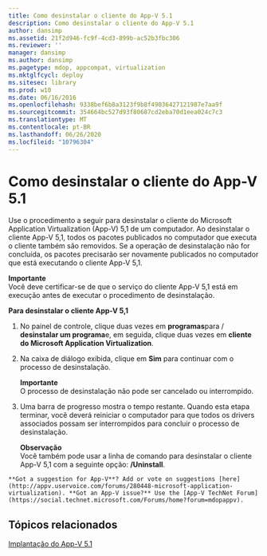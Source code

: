 ```yaml
---
title: Como desinstalar o cliente do App-V 5.1
description: Como desinstalar o cliente do App-V 5.1
author: dansimp
ms.assetid: 21f2d946-fc9f-4cd3-899b-ac52b3fbc306
ms.reviewer: ''
manager: dansimp
ms.author: dansimp
ms.pagetype: mdop, appcompat, virtualization
ms.mktglfcycl: deploy
ms.sitesec: library
ms.prod: w10
ms.date: 06/16/2016
ms.openlocfilehash: 9338bef6b8a3123f9b8f49036427121987e7aa9f
ms.sourcegitcommit: 354664bc527d93f80687cd2eba70d1eea024c7c3
ms.translationtype: MT
ms.contentlocale: pt-BR
ms.lasthandoff: 06/26/2020
ms.locfileid: "10796304"
---
```

# Como desinstalar o cliente do App-V 5.1


Use o procedimento a seguir para desinstalar o cliente do Microsoft Application Virtualization (App-V) 5,1 de um computador. Ao desinstalar o cliente App-V 5,1, todos os pacotes publicados no computador que executa o cliente também são removidos. Se a operação de desinstalação não for concluída, os pacotes precisarão ser novamente publicados no computador que está executando o cliente App-V 5,1.

**Importante**  
Você deve certificar-se de que o serviço do cliente App-V 5,1 está em execução antes de executar o procedimento de desinstalação.



**Para desinstalar o cliente App-V 5,1**

1.  No painel de controle, clique duas vezes em **programas**para  /  **desinstalar um programa**e, em seguida, clique duas vezes em **cliente do Microsoft Application Virtualization**.

2.  Na caixa de diálogo exibida, clique em **Sim** para continuar com o processo de desinstalação.

    **Importante**  
    O processo de desinstalação não pode ser cancelado ou interrompido.



3.  Uma barra de progresso mostra o tempo restante. Quando esta etapa terminar, você deverá reiniciar o computador para que todos os drivers associados possam ser interrompidos para concluir o processo de desinstalação.

    **Observação**  
    Você também pode usar a linha de comando para desinstalar o cliente App-V 5,1 com a seguinte opção: **/Uninstall**.



~~~
**Got a suggestion for App-V**? Add or vote on suggestions [here](http://appv.uservoice.com/forums/280448-microsoft-application-virtualization). **Got an App-V issue?** Use the [App-V TechNet Forum](https://social.technet.microsoft.com/Forums/home?forum=mdopappv).
~~~

## Tópicos relacionados


[Implantação do App-V 5.1](deploying-app-v-51.md)









